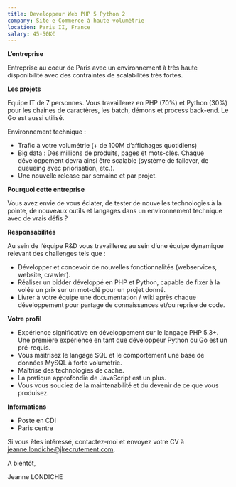 ```yaml
---
title: Developpeur Web PHP 5 Python 2
company: Site e-Commerce à haute volumétrie
location: Paris II, France
salary: 45-50K€
---
```


<strong>L’entreprise</strong>

Entreprise au coeur de Paris avec un environnement à très haute disponibilité avec des contraintes de scalabilités très fortes. 

<strong>Les projets</strong>

Equipe IT de 7 personnes. Vous travaillerez en PHP (70%) et Python (30%) pour les chaines de caractères, les batch, démons et process back-end. Le Go est aussi utilisé.

Environnement technique : 

- Trafic à votre volumétrie (+ de 100M d’affichages quotidiens)
- Big data : Des millions de produits, pages et mots-clés. Chaque développement devra ainsi être scalable (système de failover, de queueing avec priorisation, etc.).
- Une nouvelle release par semaine et par projet.


<strong>Pourquoi cette entreprise</strong>

Vous avez envie de vous éclater, de tester de nouvelles technologies à la pointe, de nouveaux outils et langages dans un environnement technique avec de vrais défis ?

<strong>Responsabilités</strong>

Au sein de l’équipe R&D vous travaillerez au sein d’une équipe dynamique relevant des challenges tels que :

- Développer et concevoir de nouvelles fonctionnalités (webservices, website, crawler).
- Réaliser un bidder développé en PHP et Python, capable de fixer à la volée un prix sur un mot-clé pour un projet donné.
- Livrer à votre équipe une documentation / wiki après chaque développement pour partage de connaissances et/ou reprise de code.

<strong>Votre profil</strong>

- Expérience significative en développement sur le langage PHP 5.3+. Une première expérience en tant que développeur Python ou Go est un pré-requis.
- Vous maitrisez le langage SQL et le comportement une base de données MySQL à forte volumétrie.
- Maîtrise des technologies de cache.
- La pratique approfondie de JavaScript est un plus.
- Vous vous souciez de la maintenabilité et du devenir de ce que vous produisez.

<strong>Informations</strong>

- Poste en CDI
- Paris centre

Si vous êtes intéressé, contactez-moi et envoyez votre CV à jeanne.londiche@jlrecrutement.com.

A bientôt,

Jeanne LONDICHE